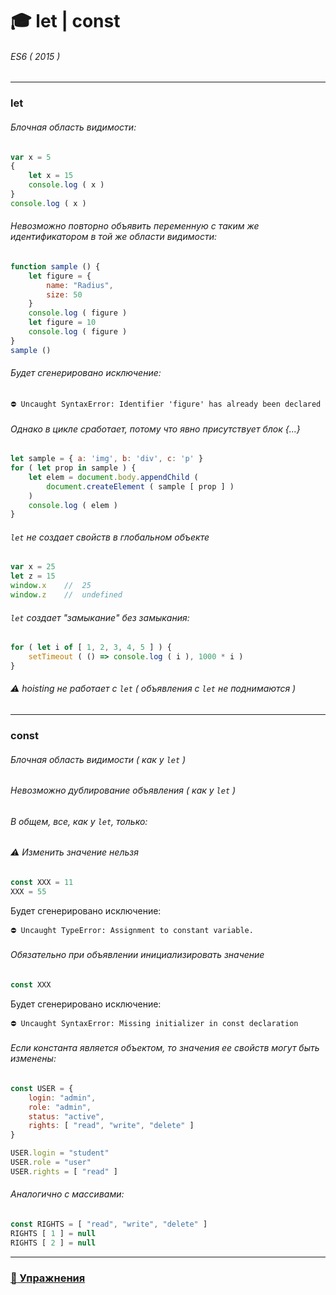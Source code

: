 # :mortar_board: let | const
###### ES6 ( 2015 )
***
### let
###### Блочная область видимости:
```javascript
var x = 5
{
    let x = 15
    console.log ( x )
}
console.log ( x )
```
###### Невозможно повторно объявить переменную с таким же идентификатором в той же области видимости:
```javascript
function sample () {
    let figure = {
        name: "Radius",
        size: 50
    }
    console.log ( figure )
    let figure = 10
    console.log ( figure )
}
sample ()
```
###### Будет сгенерировано исключение: 
```console
⛔️ Uncaught SyntaxError: Identifier 'figure' has already been declared
```
###### Однако в цикле сработает, потому что явно присутствует блок {...}
```javascript
let sample = { a: 'img', b: 'div', c: 'p' }
for ( let prop in sample ) {
    let elem = document.body.appendChild ( 
        document.createElement ( sample [ prop ] )
    )
    console.log ( elem )
}
```
###### `let` не создает свойств в глобальном объекте
```javascript
var x = 25
let z = 15
window.x    //  25
window.z    //  undefined
```
###### `let` создает "замыкание" без замыкания:
```javascript
for ( let i of [ 1, 2, 3, 4, 5 ] ) {
    setTimeout ( () => console.log ( i ), 1000 * i )
}
```
###### :warning: hoisting не работает с `let` ( объявления с  `let` не поднимаются )
***
### const
###### Блочная область видимости ( как у `let` )
###### Невозможно дублирование объявления ( как у `let` )
###### В общем, все, как у `let`, только:
###### :warning: Изменить значение нельзя
```javascript
const XXX = 11
XXX = 55
```
Будет сгенерировано исключение: 
```console
⛔️ Uncaught TypeError: Assignment to constant variable.
```
###### Обязательно при объявлении инициализировать значение
```javascript
const XXX
```
Будет сгенерировано исключение: 
```console
⛔️ Uncaught SyntaxError: Missing initializer in const declaration
```
###### Если константа является объектом, то значения ее свойств могут быть изменены:
```javascript
const USER = {
    login: "admin",
    role: "admin",
    status: "active",
    rights: [ "read", "write", "delete" ]
}

USER.login = "student"
USER.role = "user"
USER.rights = [ "read" ]
```
###### Аналогично с массивами:
```javascript
const RIGHTS = [ "read", "write", "delete" ]
RIGHTS [ 1 ] = null
RIGHTS [ 2 ] = null
```
***
### [:briefcase: Упражнения](https://docs.google.com/forms/d/e/1FAIpQLScPBbEkpMk9CNH935pToTh_BmyE1vqk2rnzu3Mhw9F-D-7V_w/viewform)